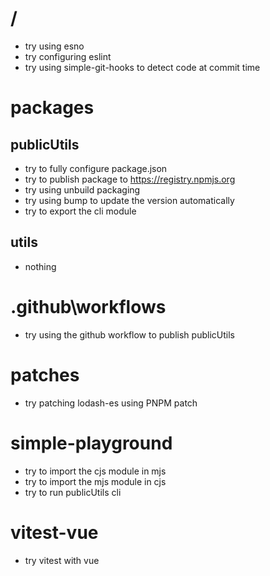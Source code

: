 # /
- try using esno
- try configuring eslint
- try using simple-git-hooks to detect code at commit time

# packages

## publicUtils
- try to fully configure package.json
- try to publish package to https://registry.npmjs.org
- try using unbuild packaging
- try using bump to update the version automatically
- try to export the cli module

## utils
- nothing

# .github\workflows
- try using the github workflow to publish publicUtils

# patches
- try patching lodash-es using PNPM patch

# simple-playground
- try to import the cjs module in mjs
- try to import the mjs module in cjs
- try to run publicUtils cli

# vitest-vue
- try vitest with vue

